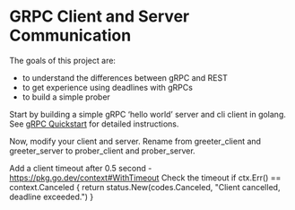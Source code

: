 # GRPC Client and Server Communication 

The goals of this project are: 
 * to understand the differences between gRPC and REST
 * to get experience using deadlines with gRPCs
 * to build a simple prober

Start by building a simple gRPC ‘hello world’ server and cli client in golang. See [gRPC Quickstart](https://grpc.io/docs/languages/go/quickstart/) for detailed instructions.

Now, modify your client and server. Rename from greeter_client and greeter_server to prober_client and prober_server.   

Add a client timeout after 0.5 second - https://pkg.go.dev/context#WithTimeout
Check the timeout 
if ctx.Err() == context.Canceled {
	return status.New(codes.Canceled, "Client cancelled, deadline exceeded.")
}



